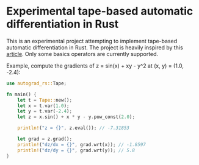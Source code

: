 # Experimental tape-based automatic differentiation in Rust

This is an experimental project attempting to implement tape-based automatic differentiation in Rust. The project is heavily inspired by this [article](https://rufflewind.com/2016-12-30/reverse-mode-automatic-differentiation). Only some basics operators are currently supported.

Example, compute the gradients of z = sin(x) + xy - y^2 at (x, y) = (1.0, -2.4):

```rust
use autograd_rs::Tape;

fn main() {
    let t = Tape::new();
    let x = t.var(1.0);
    let y = t.var(-2.4);
    let z = x.sin() + x * y - y.pow_const(2.0);

    println!("z = {}", z.eval()); // -7.31853

    let grad = z.grad();
    println!("dz/dx = {}", grad.wrt(x)); // -1.8597
    println!("dz/dy = {}", grad.wrt(y)); // 5.8
}
```
